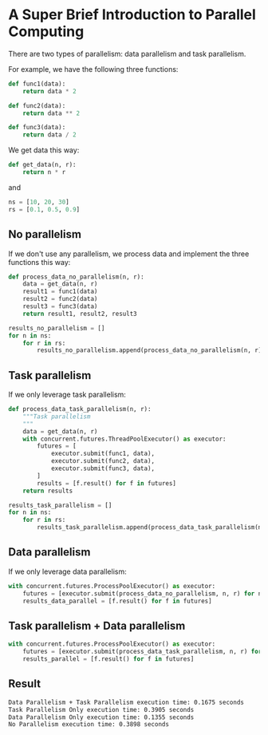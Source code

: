 # A Super Brief Introduction to Parallel Computing 

There are two types of parallelism: data parallelism and task parallelism. 

For example, we have the following three functions:

```python
def func1(data):
    return data * 2

def func2(data):
    return data ** 2

def func3(data):
    return data / 2
```

We get data this way:

```py
def get_data(n, r):
    return n * r
```

and

```py
ns = [10, 20, 30]
rs = [0.1, 0.5, 0.9]
```

## No parallelism 

If we don't use any parallelism, we process data and implement the three functions this way:

```py
def process_data_no_parallelism(n, r):
    data = get_data(n, r)
    result1 = func1(data)
    result2 = func2(data)
    result3 = func3(data)
    return result1, result2, result3

results_no_parallelism = []
for n in ns:
    for r in rs:
        results_no_parallelism.append(process_data_no_parallelism(n, r))
```

## Task parallelism

If we only leverage task parallelism:

```py
def process_data_task_parallelism(n, r):
    """Task parallelism
    """
    data = get_data(n, r)
    with concurrent.futures.ThreadPoolExecutor() as executor:
        futures = [
            executor.submit(func1, data),
            executor.submit(func2, data),
            executor.submit(func3, data),
        ]
        results = [f.result() for f in futures]
    return results 

results_task_parallelism = []
for n in ns:
    for r in rs:
        results_task_parallelism.append(process_data_task_parallelism(n, r))
```

## Data parallelism

If we only leverage data parallelism:

```py
with concurrent.futures.ProcessPoolExecutor() as executor:
    futures = [executor.submit(process_data_no_parallelism, n, r) for n in ns for r in rs]
    results_data_parallel = [f.result() for f in futures]
```

## Task parallelism + Data parallelism

```py
with concurrent.futures.ProcessPoolExecutor() as executor:
    futures = [executor.submit(process_data_task_parallelism, n, r) for n in ns for r in rs]
    results_parallel = [f.result() for f in futures]
```

## Result

```bash
Data Parallelism + Task Parallelism execution time: 0.1675 seconds
Task Parallelism Only execution time: 0.3905 seconds
Data Parallelism Only execution time: 0.1355 seconds
No Parallelism execution time: 0.3898 seconds
```
